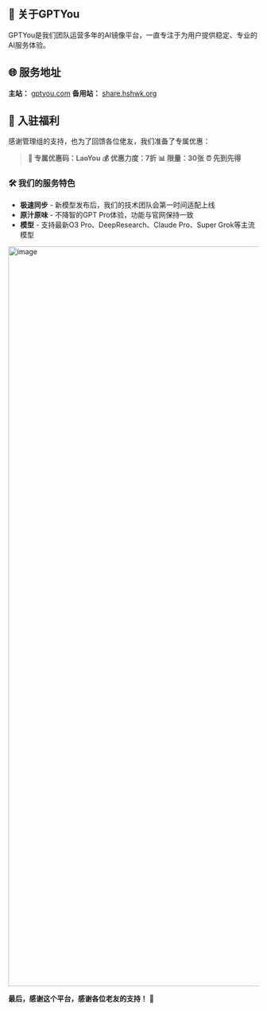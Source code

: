 ## 📖 关于GPTYou

GPTYou是我们团队运营多年的AI镜像平台，一直专注于为用户提供稳定、专业的AI服务体验。
## 🌐 服务地址

**主站：** [gptyou.com](https://gptyou.com)
**备用站：** [share.hshwk.org](https://share.hshwk.org)

## 🎁 入驻福利

感谢管理组的支持，也为了回馈各位佬友，我们准备了专属优惠：

> **🎫 专属优惠码：LaoYou**
> **💰 优惠力度：7折**
> **📊 限量：30张**
> **⏰ 先到先得**

### 🛠️ 我们的服务特色

* **极速同步** - 新模型发布后，我们的技术团队会第一时间适配上线
* **原汁原味** - 不降智的GPT Pro体验，功能与官网保持一致
* **模型** - 支持最新O3 Pro、DeepResearch、Claude Pro、Super Grok等主流模型
<img width="1486" alt="image" src="https://github.com/user-attachments/assets/0295bd4d-bb10-4e9f-951e-50cfbfa48af4" />



**最后，感谢这个平台，感谢各位老友的支持！** 🙏
